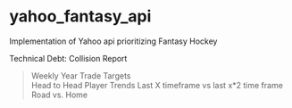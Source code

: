 # yahoo_fantasy_api
Implementation of Yahoo api prioritizing Fantasy Hockey

Technical Debt:
Collision Report
  > Weekly
  > Year
  > Trade Targets   
Head to Head Player Trends 
  > Last X timeframe vs last x*2 time frame
  > Road vs. Home
